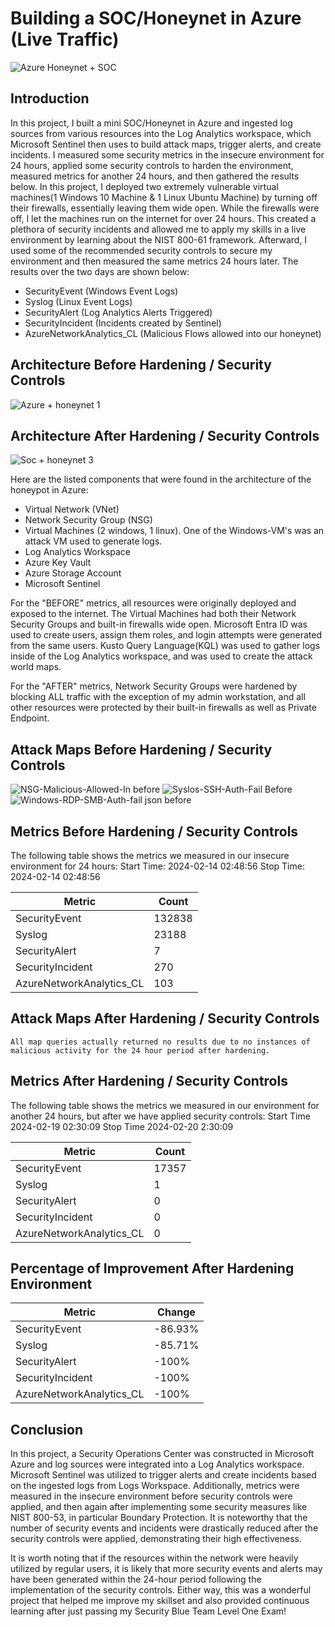# Building a SOC/Honeynet in Azure (Live Traffic)
![Azure Honeynet + SOC](https://github.com/James-Jeudy/SOC-Honeynet-Azure/assets/160562010/5b291e3b-9562-41d0-ad7b-040c3d6b8959)



## Introduction

In this project, I built a mini SOC/Honeynet in Azure and ingested log sources from various resources into the Log Analytics workspace, which Microsoft Sentinel then uses to build attack maps, trigger alerts, and create incidents. I measured some security metrics in the insecure environment for 24 hours, applied some security controls to harden the environment, measured metrics for another 24 hours, and then gathered the results below. In this project, I deployed two extremely vulnerable virtual machines(1 Windows 10 Machine & 1 Linux Ubuntu Machine) by turning off their firewalls, essentially leaving them wide open. While the firewalls were off, I let the machines run on the internet for over 24 hours. This created a plethora of security incidents and allowed me to apply my skills in a live environment by learning about the NIST 800-61 framework. Afterward, I used some of the recommended security controls to secure my environment and then measured the same metrics 24 hours later. The results over the two days are shown below:

- SecurityEvent (Windows Event Logs)
- Syslog (Linux Event Logs)
- SecurityAlert (Log Analytics Alerts Triggered)
- SecurityIncident (Incidents created by Sentinel)
- AzureNetworkAnalytics_CL (Malicious Flows allowed into our honeynet)

## Architecture Before Hardening / Security Controls
![Azure + honeynet 1](https://github.com/James-Jeudy/SOC-Honeynet-Azure/assets/160562010/f663ae9f-61ed-49d0-b438-4fbfb05045ae)



## Architecture After Hardening / Security Controls
![Soc + honeynet 3](https://github.com/James-Jeudy/SOC-Honeynet-Azure/assets/160562010/4f4e0180-99f8-4c82-bb28-4d889e9a1974)


Here are the listed components that were found in the architecture of the honeypot in Azure:

- Virtual Network (VNet)
- Network Security Group (NSG)
- Virtual Machines (2 windows, 1 linux). One of the Windows-VM's was an attack VM used to generate logs.
- Log Analytics Workspace
- Azure Key Vault
- Azure Storage Account
- Microsoft Sentinel

For the "BEFORE" metrics, all resources were originally deployed and exposed to the internet. The Virtual Machines had both their Network Security Groups and built-in firewalls wide open. Microsoft Entra ID was used to create users, assign them roles, and login attempts were generated from the same users. Kusto Query Language(KQL) was used to gather logs inside of the Log Analytics workspace, and was used to create the attack world maps. 

For the "AFTER" metrics, Network Security Groups were hardened by blocking ALL traffic with the exception of my admin workstation, and all other resources were protected by their built-in firewalls as well as Private Endpoint.

## Attack Maps Before Hardening / Security Controls
![NSG-Malicious-Allowed-In before](https://github.com/James-Jeudy/Honeynet-Azure/assets/160562010/b3eaf14d-9130-457c-8260-7f95d7fe1cdf)
![Syslos-SSH-Auth-Fail Before](https://github.com/James-Jeudy/Honeynet-Azure/assets/160562010/055d5e1b-ad1b-48e2-86a4-e25434bb5003)
![Windows-RDP-SMB-Auth-fail json before](https://github.com/James-Jeudy/Honeynet-Azure/assets/160562010/5ae4a6ac-b257-4f8e-be2c-f1182671b900)



## Metrics Before Hardening / Security Controls

The following table shows the metrics we measured in our insecure environment for 24 hours:
Start Time: 2024-02-14 02:48:56
Stop Time: 2024-02-14 02:48:56

| Metric                   | Count
| ------------------------ | -----
| SecurityEvent            | 132838
| Syslog                   | 23188
| SecurityAlert            | 7
| SecurityIncident         | 270
| AzureNetworkAnalytics_CL | 103

## Attack Maps After Hardening / Security Controls

```All map queries actually returned no results due to no instances of malicious activity for the 24 hour period after hardening.```

## Metrics After Hardening / Security Controls

The following table shows the metrics we measured in our environment for another 24 hours, but after we have applied security controls:
Start Time 2024-02-19 02:30:09
Stop Time	2024-02-20 2:30:09

| Metric                   | Count
| ------------------------ | -----
| SecurityEvent            | 17357
| Syslog                   | 1
| SecurityAlert            | 0
| SecurityIncident         | 0
| AzureNetworkAnalytics_CL | 0

## Percentage of Improvement After Hardening Environment

| Metric                   | Change
| ------------------------ | -----
| SecurityEvent            | -86.93%
| Syslog                   | -85.71%
| SecurityAlert            | -100%
| SecurityIncident         | -100%
| AzureNetworkAnalytics_CL | -100%

## Conclusion

In this project, a Security Operations Center was constructed in Microsoft Azure and log sources were integrated into a Log Analytics workspace. Microsoft Sentinel was utilized to trigger alerts and create incidents based on the ingested logs from Logs Workspace. Additionally, metrics were measured in the insecure environment before security controls were applied, and then again after implementing some security measures like NIST 800-53, in particular Boundary Protection. It is noteworthy that the number of security events and incidents were drastically reduced after the security controls were applied, demonstrating their high effectiveness.

It is worth noting that if the resources within the network were heavily utilized by regular users, it is likely that more security events and alerts may have been generated within the 24-hour period following the implementation of the security controls. Either way, this was a wonderful project that helped me improve my skillset and also provided continuous learning after just passing my Security Blue Team Level One Exam!
